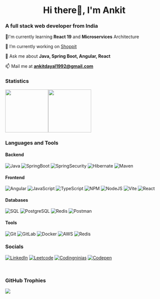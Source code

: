 <h1 align="center">Hi there👋, I'm Ankit</h1>

### A full stack web developer from India 
🌱I'm currently learning **React 19** and **Microservices** Architecture

🔭 I’m currently working on [Shoppit](https://ak18dec.github.io/shoppit/)

💬 Ask me about **Java, Spring Boot, Angular, React**

📫 Mail me at **ankitdayal1992@gmail.com**

### Statistics

<!-- rank_icon=percentile -->
<img align="" height="137px" src="https://github-readme-stats-one-rosy.vercel.app/api?username=ak18dec&hide_title=true&hide_border=true&show_icons=&include_all_commits=true&count_private=true&line_height=21&theme=nord" /><img align="" height="137px" src="https://github-readme-stats-one-rosy.vercel.app/api/top-langs/?username=ak18dec&hide_title=true&hide_border=true&layout=compact&hide=html&theme=nord" />

### Languages and Tools

#### Backend
![Java](https://img.shields.io/badge/-Java-%233776AB?style=flat-square&logo=openjdk&logoColor=ffffff)
![SpringBoot](https://img.shields.io/badge/-SpringBoot-%233776AB?style=flat-square&logo=springboot&logoColor=ffffff) 
![SpringSecurity](https://img.shields.io/badge/-SpringSecurity-%233776AB?style=flat-square&logo=springsecurity&logoColor=ffffff) 
![Hibernate](https://img.shields.io/badge/-Hibernate-%233776AB?style=flat-square&logo=hibernate&logoColor=ffffff) 
![Maven](https://img.shields.io/badge/-Maven-%233776AB?style=flat-square&logo=apachemaven&logoColor=ffffff)

#### Frontend
![Angular](https://img.shields.io/badge/-Angular-%233776AB?style=flat-square&logo=angular&logoColor=ffffff) 
![JavaScript](https://img.shields.io/badge/-JavaScript-%233776AB?style=flat-square&logo=javascript&logoColor=ffffff) 
![TypeScript](https://img.shields.io/badge/-TypeScript-%233776AB?style=flat-square&logo=typescript&logoColor=ffffff) 
![NPM](https://img.shields.io/badge/-NPM-%233776AB?style=flat-square&logo=npm&logoColor=ffffff) 
![NodeJS](https://img.shields.io/badge/-NodeJS-%233776AB?style=flat-square&logo=nodedotjs&logoColor=ffffff) 
![Vite](https://img.shields.io/badge/-Vite-%233776AB?style=flat-square&logo=vite&logoColor=ffffff) 
![React](https://img.shields.io/badge/-React-%233776AB?style=flat-square&logo=react&logoColor=ffffff) 

#### Databases
![SQL](https://img.shields.io/badge/-SQL-%233776AB?style=flat-square&logo=mysql&logoColor=ffffff) 
![PostgreSQL](https://img.shields.io/badge/-PostgreSQL-%233776AB?style=flat-square&logo=postgresql&logoColor=ffffff)
![Redis](https://img.shields.io/badge/-Redis-%233776AB?style=flat-square&logo=redis&logoColor=ffffff) 
![Postman](https://img.shields.io/badge/-Postman-%233776AB?style=flat-square&logo=postman&logoColor=ffffff) 

#### Tools
![Git](https://img.shields.io/badge/-Git-%233776AB?style=flat-square&logo=git&logoColor=%23ffffff)
![GitLab](https://img.shields.io/badge/-GitLab-%233776AB?style=flat-square&logo=gitlab&logoColor=ffffff)
![Docker](https://img.shields.io/badge/-Docker-%233776AB?style=flat-square&logo=docker&logoColor=ffffff)
![AWS](https://img.shields.io/badge/-AWS-%233776AB?style=flat-square&logo=amazon-web-services&logoColor=ffffff)
![Redis](https://img.shields.io/badge/-Redis-%233776AB?style=flat-square&logo=redis&logoColor=ffffff)



### Socials
[![LinkedIn](https://img.shields.io/badge/-LinkedIn-%230077B5.svg?style=flat-square&logo=linkedin&logoColor=white)](https://www.linkedin.com/in/ikumarankit)
[![Leetcode](https://img.shields.io/badge/-Leetcode-%230077B5.svg?style=flat-square&logo=leetcode&logoColor=white)](https://www.leetcode.com/ak-its-simple) 
[![Codingninjas](https://img.shields.io/badge/-Codingninjas-%230077B5.svg?style=flat-square&logo=codingninjas&logoColor=white)](https://www.codingninjas.com/codestudio/profile/78b88ba5-c3f4-4f1f-9db1-7a918fa16770) 
[![Codepen](https://img.shields.io/badge/-Codepen-%230077B5.svg?style=flat-square&logo=codepen&logoColor=white)](https://codepen.io/ankitdyl)

<br />

### GitHub Trophies
![](https://github-trophies.vercel.app/?username=ak18dec&theme=nord&no-frame=true&no-bg=false&margin-w=4)
